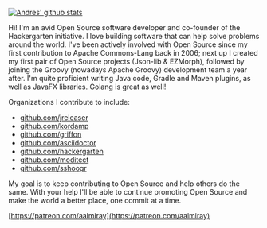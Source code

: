 [![Andres' github stats](https://github-readme-stats.vercel.app/api?username=aalmiray)](https://github.com/anyulled/aalmiray)

Hi! I'm an avid Open Source software developer and co-founder of the Hackergarten initiative. I love building software that can help solve problems around the world. I've been actively involved with Open Source since my first contribution to Apache Commons-Lang back in 2006; next up I created my first pair of Open Source projects (Json-lib & EZMorph), followed by joining the Groovy (nowadays Apache Groovy) development team a year after. I'm quite proficient writing Java code, Gradle and Maven plugins, as well as JavaFX libraries. Golang is great as well!

Organizations I contribute to include:

* [github.com/jreleaser](https://github.com/jreleaser)
* [github.com/kordamp](https://github.com/kordamp)
* [github.com/griffon](https://github.com/griffon)
* [github.com/asciidoctor](https://github.com/asciidoctor)
* [github.com/hackergarten](https://github.com/hackergarten)
* [github.com/moditect](https://github.com/moditect)
* [github.com/sshoogr](https://github.com/sshoogr)

My goal is to keep contributing to Open Source and help others do the same. With your help I'll be able to continue promoting Open Source and make the world a better place, one commit at a time.

[https://patreon.com/aalmiray](https://patreon.com/aalmiray)